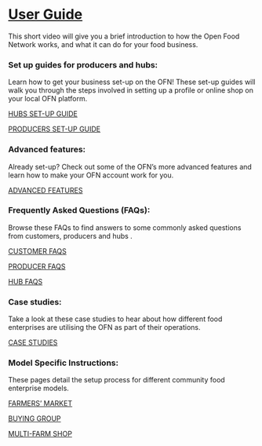 # [**User Guide**](https://openfoodnetwork.org/user-guide/)

This short video will give you a brief introduction to how the Open Food Network works, and what it can do for your food business.

### Set up guides for producers and hubs:

Learn how to get your business set-up on the OFN! These set-up guides will walk you through the steps involved in setting up a profile or online shop on your local OFN platform.

[HUBS SET-UP GUIDE](/hubs-set-up-guide.md)

[PRODUCERS SET-UP GUIDE](/producer-set-up-guide.md)

### Advanced features:

Already set-up? Check out some of the OFN’s more advanced features and learn how to make your OFN account work for you.

[ADVANCED FEATURES](http://openfoodnetwork.org/platform/user-guide/advanced-features/)

### Frequently Asked Questions \(FAQs\):

Browse these FAQs to find answers to some commonly asked questions from customers, producers and hubs .

[CUSTOMER FAQS](http://openfoodnetwork.org/platform/user-guide/faqs/customer-faqs/)

[PRODUCER FAQS](http://openfoodnetwork.org/platform/user-guide/faqs/producer-faqs/)

[HUB FAQS](http://openfoodnetwork.org/platform/user-guide/faqs/hub-faqs/)

### Case studies:

Take a look at these case studies to hear about how different food enterprises are utilising the OFN as part of their operations.

[CASE STUDIES](https://openfoodnetwork.org/user-guide/case-studies/)

### Model Specific Instructions:

These pages detail the setup process for different community food enterprise models.

[FARMERS’ MARKET](https://openfoodnetwork.org/user-guide/model/farmers-market/)

[BUYING GROUP](https://openfoodnetwork.org/user-guide/model/buying-group/)

[MULTI-FARM SHOP](https://openfoodnetwork.org/user-guide/model/multi-farm-shop/)

